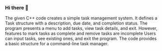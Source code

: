 ### Hi there 👋

The given C++ code creates a simple task management system. It defines a Task structure with a description, due date, and completion status. 
The program presents a menu to add tasks, view task details, and exit. However, features to mark tasks as complete and remove tasks are incomplete
Users can input tasks, see existing ones, and exit the program. The code provides a basic structure for a command-line task manager.
